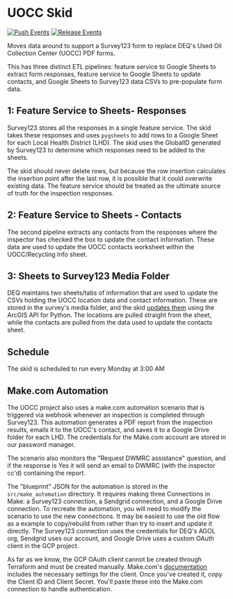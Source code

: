 # UOCC Skid

[![Push Events](https://github.com/agrc/uocc-skid/actions/workflows/push.yml/badge.svg)](https://github.com/agrc/uocc-skid/actions/workflows/push.yml)
[![Release Events](https://github.com/agrc/uocc-skid/actions/workflows/release.yml/badge.svg)](https://github.com/agrc/uocc-skid/actions/workflows/release.yml)

Moves data around to support a Survey123 form to replace DEQ's Used Oil Collection Center (UOCC) PDF forms.

This has three distinct ETL pipelines: feature service to Google Sheets to extract form responses, feature service to Google Sheets to update contacts, and Google Sheets to Survey123 data CSVs to pre-populate form data.

## 1: Feature Service to Sheets- Responses

Survey123 stores all the responses in a single feature service. The skid takes these responses and uses `pygsheets` to add rows to a Google Sheet for each Local Health District (LHD). The skid uses the GlobalID generated by Survey123 to determine which responses need to be added to the sheets.

The skid should never delete rows, but because the row insertion calculates the insertion point after the last row, it is possible that it could overwrite existing data. The feature service should be treated as the ultimate source of truth for the inspection responses.

## 2: Feature Service to Sheets - Contacts

The second pipeline extracts any contacts from the responses where the inspector has checked the box to update the contact information. These data are used to update the UOCC contacts worksheet within the UOCC/Recycling Info sheet.

## 3: Sheets to Survey123 Media Folder

DEQ maintains two sheets/tabs of information that are used to update the CSVs holding the UOCC location data and contact information. These are stored in the survey's media folder, and the skid [updates them](https://developers.arcgis.com/survey123/guide/update-contents-of-the-media-folder-for-an-arcgis-survey123-form-item/) using the ArcGIS API for Python. The locations are pulled straight from the sheet, while the contacts are pulled from the data used to update the contacts sheet.

## Schedule

The skid is scheduled to run every Monday at 3:00 AM

## Make.com Automation

The UOCC project also uses a make.com automation scenario that is triggered via webhook whenever an inspection is completed through Survey123. This automation generates a PDF report from the inspection results, emails it to the UOCC's contact, and saves it to a Google Drive folder for each LHD. The credentials for the Make.com account are stored in our password manager.

The scenario also monitors the "Request DWMRC assistance" question, and if the response is Yes it will send an email to DWMRC (with the inspector cc'd) containing the report.

The "blueprint" JSON for the automation is stored in the `src/make_automation` directory. It requires making three Connections in Make: a Survey123 connection, a Sendgrid connection, and a Google Drive connection. To recreate the automation, you will need to modify the scenario to use the new connections. It may be easiest to use the old flow as a example to copy/rebuild from rather than try to insert and update it directly. The Survey123 connection uses the credentials for DEQ's AGOL org, Sendgrid uses our account, and Google Drive uses a custom OAuth client in the GCP project.

As far as we know, the GCP OAuth client cannot be created through Terraform and must be created manually. Make.com's [documentation](https://apps.make.com/google-drive#KA5rq) includes the necessary settings for the client. Once you've created it, copy the Client ID and Client Secret. You'll paste these into the Make.com connection to handle authentication.
